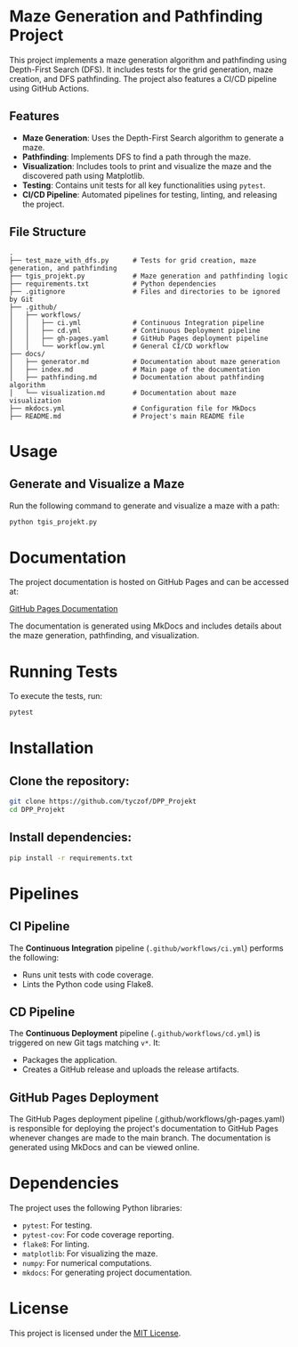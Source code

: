 # Maze Generation and Pathfinding Project

This project implements a maze generation algorithm and pathfinding using Depth-First Search (DFS). It includes tests for the grid generation, maze creation, and DFS pathfinding. The project also features a CI/CD pipeline using GitHub Actions.

## Features

- **Maze Generation**: Uses the Depth-First Search algorithm to generate a maze.
- **Pathfinding**: Implements DFS to find a path through the maze.
- **Visualization**: Includes tools to print and visualize the maze and the discovered path using Matplotlib.
- **Testing**: Contains unit tests for all key functionalities using `pytest`.
- **CI/CD Pipeline**: Automated pipelines for testing, linting, and releasing the project.

## File Structure

```plaintext
.
├── test_maze_with_dfs.py      # Tests for grid creation, maze generation, and pathfinding
├── tgis_projekt.py            # Maze generation and pathfinding logic
├── requirements.txt           # Python dependencies
├── .gitignore                 # Files and directories to be ignored by Git
├── .github/
│   ├── workflows/
│   │   ├── ci.yml             # Continuous Integration pipeline
│   │   ├── cd.yml             # Continuous Deployment pipeline
│   │   ├── gh-pages.yaml      # GitHub Pages deployment pipeline
│   │   └── workflow.yml       # General CI/CD workflow
├── docs/
│   ├── generator.md           # Documentation about maze generation
│   ├── index.md               # Main page of the documentation
│   ├── pathfinding.md         # Documentation about pathfinding algorithm
│   └── visualization.md       # Documentation about maze visualization
├── mkdocs.yml                 # Configuration file for MkDocs
├── README.md                  # Project's main README file
```

# Usage

## Generate and Visualize a Maze
Run the following command to generate and visualize a maze with a path:

```bash
python tgis_projekt.py
```
# Documentation
The project documentation is hosted on GitHub Pages and can be accessed at:

[GitHub Pages Documentation](https://tyczof.github.io/DPP_Projekt/)

The documentation is generated using MkDocs and includes details about the maze generation, pathfinding, and visualization.

# Running Tests

To execute the tests, run:

```bash
pytest
```

# Installation

## Clone the repository:
```bash
git clone https://github.com/tyczof/DPP_Projekt
cd DPP_Projekt
```

## Install dependencies:
```bash
pip install -r requirements.txt
```

# Pipelines

## CI Pipeline
The **Continuous Integration** pipeline (`.github/workflows/ci.yml`) performs the following:
- Runs unit tests with code coverage.
- Lints the Python code using Flake8.

## CD Pipeline
The **Continuous Deployment** pipeline (`.github/workflows/cd.yml`) is triggered on new Git tags matching `v*`. It:
- Packages the application.
- Creates a GitHub release and uploads the release artifacts.

## GitHub Pages Deployment
The GitHub Pages deployment pipeline (.github/workflows/gh-pages.yaml) is responsible for deploying the project's documentation to GitHub Pages whenever changes are made to the main branch. The documentation is generated using MkDocs and can be viewed online.

# Dependencies

The project uses the following Python libraries:

- `pytest`: For testing.
- `pytest-cov`: For code coverage reporting.
- `flake8`: For linting.
- `matplotlib`: For visualizing the maze.
- `numpy`: For numerical computations.
- `mkdocs`: For generating project documentation.

# License

This project is licensed under the [MIT License](LICENSE).
